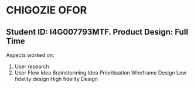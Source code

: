 <H1> CHIGOZIE OFOR </H1>
<H2> Student ID: I4G007793MTF. Product Design: Full Time </H2>
Aspects worked on:
<ol> 
  <li>User research <li>
  User Flow
  Idea Brainstorming
  Idea Prioritisation
  Wireframe Design
  Low fidelity design
  High fidelity Design
</ol>
